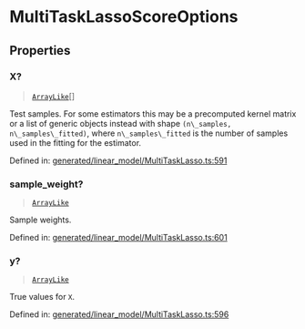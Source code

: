 # MultiTaskLassoScoreOptions

## Properties

### X?

> [`ArrayLike`](../types/ArrayLike.md)[]

Test samples. For some estimators this may be a precomputed kernel matrix or a list of generic objects instead with shape `(n\_samples, n\_samples\_fitted)`, where `n\_samples\_fitted` is the number of samples used in the fitting for the estimator.

Defined in:  [generated/linear\_model/MultiTaskLasso.ts:591](https://github.com/transitive-bullshit/scikit-learn-ts/blob/122b3c0/packages/sklearn/src/generated/linear_model/MultiTaskLasso.ts#L591)

### sample\_weight?

> [`ArrayLike`](../types/ArrayLike.md)

Sample weights.

Defined in:  [generated/linear\_model/MultiTaskLasso.ts:601](https://github.com/transitive-bullshit/scikit-learn-ts/blob/122b3c0/packages/sklearn/src/generated/linear_model/MultiTaskLasso.ts#L601)

### y?

> [`ArrayLike`](../types/ArrayLike.md)

True values for `X`.

Defined in:  [generated/linear\_model/MultiTaskLasso.ts:596](https://github.com/transitive-bullshit/scikit-learn-ts/blob/122b3c0/packages/sklearn/src/generated/linear_model/MultiTaskLasso.ts#L596)
